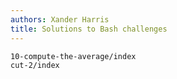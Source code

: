 ```yaml
---
authors: Xander Harris
title: Solutions to Bash challenges
---
```


```{toctree}
10-compute-the-average/index
cut-2/index
```
